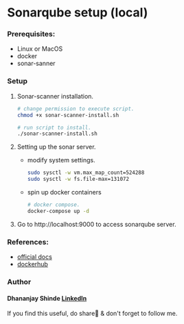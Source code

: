 # Sonarqube setup (local)

### Prerequisites:

- Linux or MacOS
- docker
- sonar-sanner

### Setup

1. Sonar-scanner installation.

    ```bash
    # change permission to execute script.
    chmod +x sonar-scanner-install.sh

    # run script to install.
    ./sonar-scanner-install.sh
    ```

2. Setting up the sonar server.
    - modify system settings.

        ```bash
        sudo sysctl -w vm.max_map_count=524288
        sudo sysctl -w fs.file-max=131072
        ```
    - spin up docker containers
    
        ```bash
        # docker compose.
        docker-compose up -d
        ```

3. Go to http://localhost:9000 to access sonarqube server.


### References: 
-   [official docs](https://docs.sonarqube.org/latest/)
-   [dockerhub](https://hub.docker.com/_/sonarqube)
 
### Author
#### Dhananjay Shinde [LinkedIn]("www.linkedin.com/in/dhananjay-shinde-🇮🇳-a5a763168")
If you find this useful, do share🚀 & don't forget to follow me.